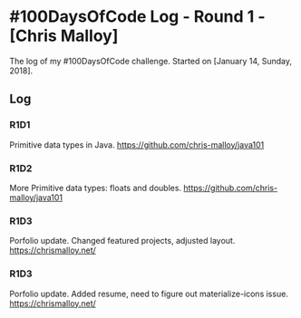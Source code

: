 # #100DaysOfCode Log - Round 1 - [Chris Malloy]

The log of my #100DaysOfCode challenge. Started on [January 14, Sunday, 2018].

## Log

### R1D1 
Primitive data types in Java. https://github.com/chris-malloy/java101

### R1D2
More Primitive data types: floats and doubles. https://github.com/chris-malloy/java101

### R1D3
Porfolio update. Changed featured projects, adjusted layout. https://chrismalloy.net/

### R1D3
Porfolio update. Added resume, need to figure out materialize-icons issue. https://chrismalloy.net/

